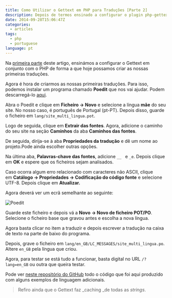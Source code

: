 ```yaml
---
title: Como Utilizar o Gettext em PHP para Traduções [Parte 2]
description: Depois de termos ensinado a configurar o plugin php-gettext com o PHP, agora é hora de saber como utilizar o plugin.
date: 2014-09-28T15:06:47Z
categories:
  - articles
tags:
  - php
  - portuguese
language: pt
---
```


Na [primeira parte](/2014/09/21/php-como-utilizar-o-gettext-para-traducoes) deste artigo, ensinámos a configurar o Gettext em conjunto com o PHP de forma a que hoje possamos criar as nossas primeiras traduções.

<!--more-->

Agora é hora de criarmos as nossas primeiras traduções. Para isso, podemos instalar um programa chamado **Poedit** que nos vai ajudar. Podem descarregá-lo [aqui](http://poedit.net/).

Abra o Poedit e clique em **Ficheiro → Novo** e selecione a língua **mãe** do seu site. No nosso caso, é português de Portugal (pt-PT). Depois disso, guarde o ficheiro em `lang/site_multi_lingua.pot`.

Logo de seguida, clique em **Extrair das fontes**. Agora, adicione o caminho do seu site na seção **Caminhos** da aba **Caminhos das fontes**.

De seguida, dirija-se à aba **Propriedades da tradução** e dê um nome ao projeto.Pode ainda escolher outras opções.

Na última aba, **Palavras-chave das fontes**, adicione `__`   e `_e`. Depois clique em **OK** e espere que os ficheiros sejam analisados.

Caso ocorra algum erro relacionado com caracteres não ASCII, clique em **Catálogo → Propriedades → Codificação do código fonte** e selecione UTF-8. Depois clique em **Atualizar.**

Agora deverá ver um ecrã semelhante ao seguinte:

![](https://cdn.hacdias.com/media/2014-09-poedit.jpg "Poedit")

Guarde este ficheiro e depois vá a **Novo → Novo de ficheiro POT/PO**. Selecione o ficheiro base que gravou antes e escolha a nova língua.

Agora basta clicar no item a traduzir e depois escrever a tradução na caixa de texto na parte de baixo do programa.

Depois, grave o ficheiro em `lang/en_GB/LC_MESSAGES/site_multi_lingua.po`. Altere `en_GB` pela língua que criou.

Agora, para testar se está tudo a funcionar, basta digital no URL `/?lang=en_GB` ou outra que queira testar.

Pode ver [neste repositório do GitHub](https://github.com/hacdias/labs/tree/master/php/multi-lang) todo o código que foi aqui produzido com alguns exemplos de linguagem adicionais.

> Refiro ainda que o Gettext faz _caching _de todas as _strings_.
